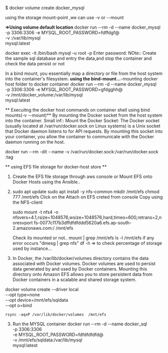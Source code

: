 $ docker volume create docker_mysql

using the storage mount-point ,we can use -v or --mount

**=>Using  volume default location**
docker run --rm  -d --name docker_mysql \
-p 3306:3306 -e MYSQL_ROOT_PASSWORD=fdffdgf@ \
-v <volume-name>:/var/lib/mysql \
mysql:latest

docker exec -it <container-id> /bin/bash
mysql -u root -p
Enter password: <password>
NOte::
Create the sample sql database and entry the data,and stop the container and check the data persist or not

In a bind mount, you essentially map a directory or file from the host system into the container's filesystem.
**using the bind-mount...**-mounting docker host folder to docker container
docker run --rm -d --name docker_mysql \
-p 3306:3306 -e MYSQL_ROOT_PASSWORD=gfdgghh@ \
-v /mnt/docker_volume:/var/lib/mysql \
mysql:latest

** Execuitng the docker host commands on container shell using bind mounts(-v --mount)**
By mounting the Docker socket from the host system into the container.
Small inf::
Mount the Docker Socket:
The Docker socket (usually located at /var/run/docker.sock on Linux systems) is a Unix socket that Docker daemon listens to for API requests. By mounting this socket into your container, you allow the container to communicate with the Docker daemon running on the host.


docker run --rm -dit --name <container-name> -v /var/run/docker.sock:/var/run/docker.sock <image-name>:tag



** using EFS file storage for docker-host store **

1) Create the EFS file storage through  aws console
    or Mount EFS onto Docker Hosts using the Ansible..
2)  sudo apt update
    sudo apt install -y nfs-common
    mkdir /mnt/efs
    chmod 777 /mnt/efs
    Click on the Attach on EFS creted from console
    Copy using the NFS-client

    sudo mount -t nfs4 -o nfsvers=4.1,rsize=1048576,wsize=1048576,hard,timeo=600,retrans=2,noresvport fs-0077c117b3dffdfdfddd5620a6.efs.ap-south-2.amazonaws.com:/ /mnt/efs

    Check its  mounted or not..
    mount | grep /mnt/efs
    ls -l /mnt/efs
    if any error occurs "dmesg | grep nfs"
    df -h  => to check percentage of storage used by instance...

3) In Docker, the /var/lib/docker/volumes directory contains the data associated with Docker volumes. Docker volumes are used to persist data generated by and used by Docker containers. Mounting this directory onto Amazon EFS allows you to store persistent data from Docker containers in a scalable and shared storage system.

docker volume create --driver local \
--opt type=none \
--opt device=/mnt/efs/sqldata \
--opt o=bind \
<Name >

    rsync -aqxP /var/lib/docker/volumes  /mnt/efs

3) Run the MYSQL container
docker run --rm -d --name docker_sql \
-p 3306:3306 \
-e MYSQL_ROOT_PASSWORD=fdfdfdfdfd@ \
-v /mnt/efs/sqldata:/var/lib/mysql \
mysql:latest


